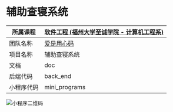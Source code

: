 # 辅助查寝系统

| 所属课程 |[软件工程 (福州大学至诚学院 - 计算机工程系)](https://edu.cnblogs.com/campus/fzzcxy/SE?filter=all_members)|
| -------- | -------------------------------------------- |
| 团队名称 | [爱是用心码](https://www.cnblogs.com/yongxinma/)      |
| 项目名称 | 辅助查寝系统   |
| 文档 | doc |
| 后端代码 | back_end |
| 小程序代码 | mini_programs |

![小程序二维码](http://oeong.xyz/cqcq/public/QRcode.png)
